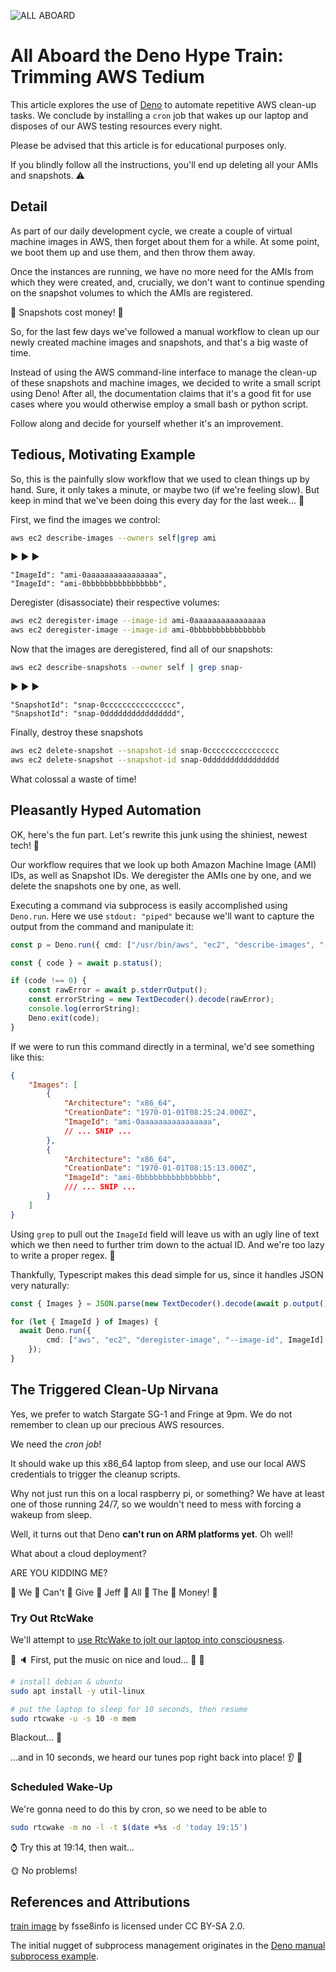 ![ALL ABOARD](https://user-images.githubusercontent.com/38859656/82162993-328ebe80-9876-11ea-930f-5f5d881f75a1.jpg)

# All Aboard the Deno Hype Train: Trimming AWS Tedium

This article explores the use of [Deno](https://deno.land/) to automate repetitive AWS clean-up tasks.  We conclude by installing a `cron` job that wakes up our laptop and disposes of our AWS testing resources every night.


Please be advised that this article is for educational purposes only.  

If you blindly follow all the instructions, you'll end up deleting all your AMIs and snapshots.  ⚠️


## Detail

As part of our daily development cycle, we create a couple
of virtual machine images in AWS, then forget about them
for a while.  At some point, we boot them up and use them,
and then throw them away.

Once the instances are running, we have no more need for
the AMIs from which they were created, and, crucially,
we don't want to continue spending on the snapshot volumes
to which the AMIs are registered. 

💸 Snapshots cost money! 💸

So, for the last few days we've followed a manual workflow to clean up our newly created machine images and snapshots, and that's a big waste of time.

Instead of using the AWS command-line interface to manage the clean-up of these snapshots and machine images, we decided to write a small script using Deno!  After all, the documentation claims that it's a good fit for use cases where you would otherwise employ a small bash or python script.

Follow along and decide for yourself whether it's an improvement.

## Tedious, Motivating Example

So, this is the painfully slow workflow that we used to clean things up by hand.  Sure, it only takes a minute, or maybe two (if we're feeling slow).  But keep in mind that we've been doing this every day for the last week... 🤢

First, we find the images we control:

```sh
aws ec2 describe-images --owners self|grep ami
```
▶️ ▶️ ▶️

```text
"ImageId": "ami-0aaaaaaaaaaaaaaaa",
"ImageId": "ami-0bbbbbbbbbbbbbbbb",
```

Deregister (disassociate) their respective volumes:

```sh
aws ec2 deregister-image --image-id ami-0aaaaaaaaaaaaaaaa
aws ec2 deregister-image --image-id ami-0bbbbbbbbbbbbbbbb
```

Now that the images are deregistered, find all of our snapshots:

```sh
aws ec2 describe-snapshots --owner self | grep snap-
```

▶️ ▶️ ▶️

```text
"SnapshotId": "snap-0cccccccccccccccc",
"SnapshotId": "snap-0dddddddddddddddd",
```

Finally, destroy these snapshots 

```sh
aws ec2 delete-snapshot --snapshot-id snap-0cccccccccccccccc
aws ec2 delete-snapshot --snapshot-id snap-0dddddddddddddddd
```

What colossal a waste of time!

## Pleasantly Hyped Automation 

OK, here's the fun part.  Let's rewrite this junk using the shiniest,  newest tech! 🦕 

Our workflow requires that we look up both Amazon Machine Image (AMI) IDs, as well as Snapshot IDs.  We deregister the AMIs one by one, and we delete the snapshots one by one, as well.

Executing a command via subprocess is easily accomplished using `Deno.run`.  Here we use `stdout: "piped"` because we'll want to capture the output from the command and manipulate it:

```typescript
const p = Deno.run({ cmd: ["/usr/bin/aws", "ec2", "describe-images", "--owners", "self"], stdout: "piped" });

const { code } = await p.status();

if (code !== 0) {
    const rawError = await p.stderrOutput();
    const errorString = new TextDecoder().decode(rawError);
    console.log(errorString);
    Deno.exit(code);
}
```

If we were to run this command directly in a terminal, we'd see
something like this:

```json
{
    "Images": [
        {
            "Architecture": "x86_64",
            "CreationDate": "1970-01-01T08:25:24.000Z",
            "ImageId": "ami-0aaaaaaaaaaaaaaaa",
            // ... SNIP ...
        },
        {
            "Architecture": "x86_64",
            "CreationDate": "1970-01-01T08:15:13.000Z",
            "ImageId": "ami-0bbbbbbbbbbbbbbbb",
            /// ... SNIP ...
        }
    ]
}
```

Using `grep` to pull out the `ImageId` field will leave us with an ugly line of text which we then need to further trim down to the actual ID. And we're too lazy to write a proper regex. 🌝

Thankfully, Typescript makes this dead simple for us, since it handles JSON very naturally:


```typescript
const { Images } = JSON.parse(new TextDecoder().decode(await p.output()));

for (let { ImageId } of Images) {
  await Deno.run({ 
        cmd: ["aws", "ec2", "deregister-image", "--image-id", ImageId] 
    });
}
```

## The Triggered Clean-Up Nirvana

Yes, we prefer to watch Stargate SG-1 and Fringe at 9pm.  We do not remember to clean up our precious AWS resources.

We need the _cron job_!

It should wake up this x86_64 laptop from sleep, and use our local AWS credentials to trigger the cleanup scripts.

Why not just run this on a local raspberry pi, or something?  We have at least one of those running 24/7, so we wouldn't need to mess with forcing a wakeup from sleep.

Well, it turns out that Deno **can't run on ARM platforms yet**.  Oh well!

What about a cloud deployment?

ARE YOU KIDDING ME?

💸 We 💸 Can't 💸 Give 💸 Jeff 💸 All 💸 The 💸 Money! 💸

### Try Out RtcWake

We'll attempt to [use RtcWake to jolt our laptop into consciousness](https://www.addictivetips.com/ubuntu-linux-tips/automatically-wake-linux-up-from-sleep/).


🎵 🔈 First, put the music on nice and loud... 🎹 👾

```sh
# install debian & ubuntu
sudo apt install -y util-linux

# put the laptop to sleep for 10 seconds, then resume
sudo rtcwake -u -s 10 -m mem
```

Blackout... 🙈

...and in 10 seconds, we heard our tunes pop right back into place! 👂 🏁

### Scheduled Wake-Up

We're gonna need to do this by cron, so we need to be able to

```sh
sudo rtcwake -m no -l -t $(date +%s -d 'today 19:15')
```

⌚️ Try this at 19:14, then wait...

🌞 No problems!

## References and Attributions

[train image](https://ccsearch.creativecommons.org/photos/b66ad5eb-8395-4eaa-a26f-ba680b23f027) by fsse8info is licensed under CC BY-SA 2.0.

The initial nugget of subprocess management originates in the [Deno manual subprocess example](https://deno.land/manual/examples/subprocess).


